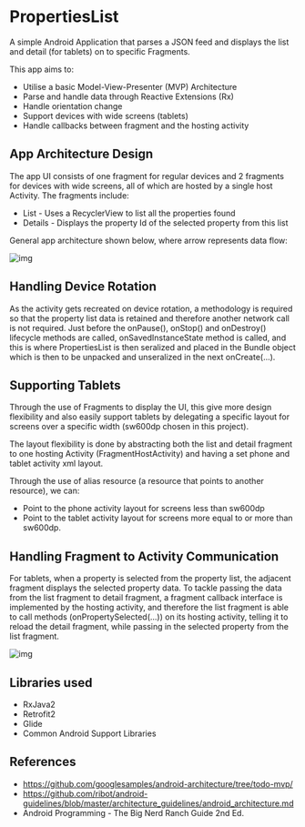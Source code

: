 # PropertiesList
A simple Android Application that parses a JSON feed and displays the list and detail (for tablets) on to specific Fragments.

This app aims to:
- Utilise a basic Model-View-Presenter (MVP) Architecture
- Parse and handle data through Reactive Extensions (Rx)
- Handle orientation change
- Support devices with wide screens (tablets)
- Handle callbacks between fragment and the hosting activity

## App Architecture Design
The app UI consists of one fragment for regular devices and 2 fragments for devices with wide screens, all of which are hosted by a single host Activity. The fragments include:

- List - Uses a RecyclerView to list all the properties found
- Details - Displays the property Id of the selected property from this list


General app architecture shown below, where arrow represents data flow:

![img](https://i.imgur.com/n7eQo6X.png)

## Handling Device Rotation
As the activity gets recreated on device rotation, a methodology is required so that the property list data is retained and therefore another network call is not required. Just before the onPause(), onStop() and onDestroy() lifecycle methods are called, onSavedInstanceState method is called, and this is where PropertiesList is then seralized and placed in the Bundle object which is then to be unpacked and unseralized in the next onCreate(...).


## Supporting Tablets
Through the use of Fragments to display the UI, this give more design flexibility and also easily support tablets by delegating a specific layout for screens over a specific width (sw600dp chosen in this project).

The layout flexibility is done by abstracting both the list and detail fragment to one hosting Activity (FragmentHostActivity) and having a set phone and tablet activity xml layout. 

Through the use of alias resource (a resource that points to another resource), we can:
- Point to the phone activity layout for screens less than sw600dp
- Point to the tablet activity layout for screens more equal to or more than sw600dp.

## Handling Fragment to Activity Communication
For tablets, when a property is selected from the property list, the adjacent fragment displays the selected property data. To tackle passing the data from the list fragment to detail fragment, a fragment callback interface is implemented by the hosting activity, and therefore the list fragment is able to call methods (onPropertySelected(...)) on its hosting activity, telling it to reload the detail fragment, while passing in the selected property from the list fragment.

![img](https://i.imgur.com/FPvAAbw.png)


## Libraries used
- RxJava2
- Retrofit2
- Glide
- Common Android Support Libraries

## References
- https://github.com/googlesamples/android-architecture/tree/todo-mvp/
- https://github.com/ribot/android-guidelines/blob/master/architecture_guidelines/android_architecture.md
- Android Programming - The Big Nerd Ranch Guide 2nd Ed.
